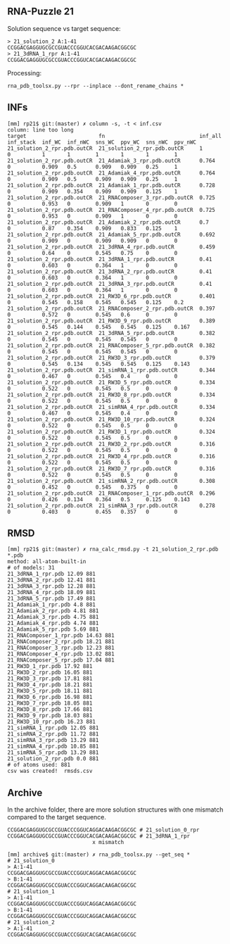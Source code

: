 RNA-Puzzle 21
-----------------------------------------------------------------------------

Solution sequence vs target sequence:

    > 21_solution_2 A:1-41
    CCGGACGAGGUGCGCCGUACCCGGUCACGACAAGACGGCGC
    > 21_3dRNA_1_rpr A:1-41
    CCGGACGAGGUGCGCCGUACCCGGUCACGACAAGACGGCGC

Processing:

    rna_pdb_toolsx.py --rpr --inplace --dont_rename_chains *

INFs
-------------------------------------------------------------------------------

```
[mm] rp21$ git:(master) ✗ column -s, -t < inf.csv
column: line too long
target                       fn                              inf_all  inf_stack  inf_WC  inf_nWC  sns_WC  ppv_WC  sns_nWC  ppv_nWC
21_solution_2_rpr.pdb.outCR  21_solution_2_rpr.pdb.outCR     1        0          1       1        1       1       1        1
21_solution_2_rpr.pdb.outCR  21_Adamiak_3_rpr.pdb.outCR      0.764    0          0.909   0.5      0.909   0.909   0.25     1
21_solution_2_rpr.pdb.outCR  21_Adamiak_4_rpr.pdb.outCR      0.764    0          0.909   0.5      0.909   0.909   0.25     1
21_solution_2_rpr.pdb.outCR  21_Adamiak_1_rpr.pdb.outCR      0.728    0          0.909   0.354    0.909   0.909   0.125    1
21_solution_2_rpr.pdb.outCR  21_RNAComposer_3_rpr.pdb.outCR  0.725    0          0.953   0        0.909   1       0        0
21_solution_2_rpr.pdb.outCR  21_RNAComposer_4_rpr.pdb.outCR  0.725    0          0.953   0        0.909   1       0        0
21_solution_2_rpr.pdb.outCR  21_Adamiak_2_rpr.pdb.outCR      0.7      0          0.87    0.354    0.909   0.833   0.125    1
21_solution_2_rpr.pdb.outCR  21_Adamiak_5_rpr.pdb.outCR      0.692    0          0.909   0        0.909   0.909   0        0
21_solution_2_rpr.pdb.outCR  21_3dRNA_4_rpr.pdb.outCR        0.459    0          0.64    0        0.545   0.75    0        0
21_solution_2_rpr.pdb.outCR  21_3dRNA_1_rpr.pdb.outCR        0.41     0          0.603   0        0.364   1       0        0
21_solution_2_rpr.pdb.outCR  21_3dRNA_2_rpr.pdb.outCR        0.41     0          0.603   0        0.364   1       0        0
21_solution_2_rpr.pdb.outCR  21_3dRNA_3_rpr.pdb.outCR        0.41     0          0.603   0        0.364   1       0        0
21_solution_2_rpr.pdb.outCR  21_RW3D_6_rpr.pdb.outCR         0.401    0          0.545   0.158    0.545   0.545   0.125    0.2
21_solution_2_rpr.pdb.outCR  21_RNAComposer_2_rpr.pdb.outCR  0.397    0          0.572   0        0.545   0.6     0        0
21_solution_2_rpr.pdb.outCR  21_RW3D_9_rpr.pdb.outCR         0.389    0          0.545   0.144    0.545   0.545   0.125    0.167
21_solution_2_rpr.pdb.outCR  21_3dRNA_5_rpr.pdb.outCR        0.382    0          0.545   0        0.545   0.545   0        0
21_solution_2_rpr.pdb.outCR  21_RNAComposer_5_rpr.pdb.outCR  0.382    0          0.545   0        0.545   0.545   0        0
21_solution_2_rpr.pdb.outCR  21_RW3D_3_rpr.pdb.outCR         0.379    0          0.545   0.134    0.545   0.545   0.125    0.143
21_solution_2_rpr.pdb.outCR  21_simRNA_1_rpr.pdb.outCR       0.344    0          0.467   0        0.545   0.4     0        0
21_solution_2_rpr.pdb.outCR  21_RW3D_5_rpr.pdb.outCR         0.334    0          0.522   0        0.545   0.5     0        0
21_solution_2_rpr.pdb.outCR  21_RW3D_8_rpr.pdb.outCR         0.334    0          0.522   0        0.545   0.5     0        0
21_solution_2_rpr.pdb.outCR  21_simRNA_4_rpr.pdb.outCR       0.334    0          0.467   0        0.545   0.4     0        0
21_solution_2_rpr.pdb.outCR  21_RW3D_10_rpr.pdb.outCR        0.324    0          0.522   0        0.545   0.5     0        0
21_solution_2_rpr.pdb.outCR  21_RW3D_1_rpr.pdb.outCR         0.324    0          0.522   0        0.545   0.5     0        0
21_solution_2_rpr.pdb.outCR  21_RW3D_2_rpr.pdb.outCR         0.316    0          0.522   0        0.545   0.5     0        0
21_solution_2_rpr.pdb.outCR  21_RW3D_4_rpr.pdb.outCR         0.316    0          0.522   0        0.545   0.5     0        0
21_solution_2_rpr.pdb.outCR  21_RW3D_7_rpr.pdb.outCR         0.316    0          0.522   0        0.545   0.5     0        0
21_solution_2_rpr.pdb.outCR  21_simRNA_2_rpr.pdb.outCR       0.308    0          0.452   0        0.545   0.375   0        0
21_solution_2_rpr.pdb.outCR  21_RNAComposer_1_rpr.pdb.outCR  0.296    0          0.426   0.134    0.364   0.5     0.125    0.143
21_solution_2_rpr.pdb.outCR  21_simRNA_3_rpr.pdb.outCR       0.278    0          0.403   0        0.455   0.357   0        0
```

RMSD
-------------------------------------------------------------------------------

    [mm] rp21$ git:(master) ✗ rna_calc_rmsd.py -t 21_solution_2_rpr.pdb *.pdb
    method: all-atom-built-in
    # of models: 31
    21_3dRNA_1_rpr.pdb 12.09 881
    21_3dRNA_2_rpr.pdb 12.41 881
    21_3dRNA_3_rpr.pdb 12.28 881
    21_3dRNA_4_rpr.pdb 18.09 881
    21_3dRNA_5_rpr.pdb 17.49 881
    21_Adamiak_1_rpr.pdb 4.8 881
    21_Adamiak_2_rpr.pdb 4.81 881
    21_Adamiak_3_rpr.pdb 4.75 881
    21_Adamiak_4_rpr.pdb 4.74 881
    21_Adamiak_5_rpr.pdb 5.69 881
    21_RNAComposer_1_rpr.pdb 14.63 881
    21_RNAComposer_2_rpr.pdb 18.21 881
    21_RNAComposer_3_rpr.pdb 12.23 881
    21_RNAComposer_4_rpr.pdb 13.02 881
    21_RNAComposer_5_rpr.pdb 17.04 881
    21_RW3D_1_rpr.pdb 17.92 881
    21_RW3D_2_rpr.pdb 16.05 881
    21_RW3D_3_rpr.pdb 17.81 881
    21_RW3D_4_rpr.pdb 18.21 881
    21_RW3D_5_rpr.pdb 18.11 881
    21_RW3D_6_rpr.pdb 16.98 881
    21_RW3D_7_rpr.pdb 18.05 881
    21_RW3D_8_rpr.pdb 17.66 881
    21_RW3D_9_rpr.pdb 18.03 881
    21_RW3D_10_rpr.pdb 16.23 881
    21_simRNA_1_rpr.pdb 12.05 881
    21_simRNA_2_rpr.pdb 11.72 881
    21_simRNA_3_rpr.pdb 13.29 881
    21_simRNA_4_rpr.pdb 10.85 881
    21_simRNA_5_rpr.pdb 13.29 881
    21_solution_2_rpr.pdb 0.0 881
    # of atoms used: 881
    csv was created!  rmsds.csv

Archive
-------------------------------------------------------------------------------

In the archive folder, there are more solution structures with one mismatch compared to the target sequence.

    CCGGACGAGGUGCGCCGUACCCGGUCAGGACAAGACGGCGC # 21_solution_0_rpr
    CCGGACGAGGUGCGCCGUACCCGGUCACGACAAGACGGCGC # 21_3dRNA_1_rpr
                               x mismatch

    [mm] archive$ git:(master) ✗ rna_pdb_toolsx.py --get_seq *
    # 21_solution_0
    > A:1-41
    CCGGACGAGGUGCGCCGUACCCGGUCAGGACAAGACGGCGC
    > B:1-41
    CCGGACGAGGUGCGCCGUACCCGGUCAGGACAAGACGGCGC
    # 21_solution_1
    > A:1-41
    CCGGACGAGGUGCGCCGUACCCGGUCAGGACAAGACGGCGC
    > B:1-41
    CCGGACGAGGUGCGCCGUACCCGGUCAGGACAAGACGGCGC
    # 21_solution_2
    > A:1-41
    CCGGACGAGGUGCGCCGUACCCGGUCACGACAAGACGGCGC
